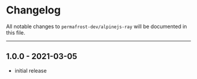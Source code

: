 # Changelog

All notable changes to `permafrost-dev/alpinejs-ray` will be documented in this file.

---

## 1.0.0 - 2021-03-05

- initial release
